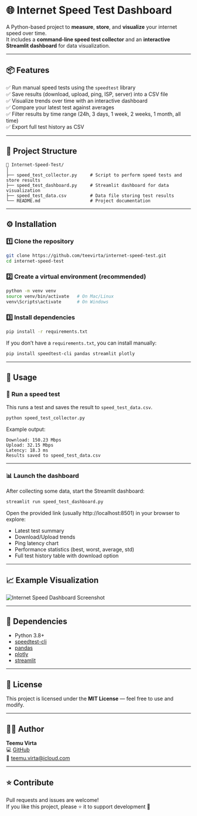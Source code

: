 # 🌐 Internet Speed Test Dashboard

A Python-based project to **measure**, **store**, and **visualize** your internet speed over time.  
It includes a **command-line speed test collector** and an **interactive Streamlit dashboard** for data visualization.

---

## 📦 Features

✅ Run manual speed tests using the `speedtest` library  
✅ Save results (download, upload, ping, ISP, server) into a CSV file  
✅ Visualize trends over time with an interactive dashboard  
✅ Compare your latest test against averages  
✅ Filter results by time range (24h, 3 days, 1 week, 2 weeks, 1 month, all time)  
✅ Export full test history as CSV  

---

## 🧠 Project Structure

```
📁 Internet-Speed-Test/
│
├── speed_test_collector.py     # Script to perform speed tests and store results
├── speed_test_dashboard.py     # Streamlit dashboard for data visualization
├── speed_test_data.csv         # Data file storing test results
└── README.md                   # Project documentation
```

---

## ⚙️ Installation

### 1️⃣ Clone the repository
```bash
git clone https://github.com/teevirta/internet-speed-test.git
cd internet-speed-test
```

### 2️⃣ Create a virtual environment (recommended)
```bash
python -m venv venv
source venv/bin/activate   # On Mac/Linux
venv\Scripts\activate      # On Windows
```

### 3️⃣ Install dependencies
```bash
pip install -r requirements.txt
```

If you don’t have a `requirements.txt`, you can install manually:
```bash
pip install speedtest-cli pandas streamlit plotly
```

---

## 🚀 Usage

### 🧪 Run a speed test
This runs a test and saves the result to `speed_test_data.csv`.

```bash
python speed_test_collector.py
```

Example output:
```
Download: 150.23 Mbps
Upload: 32.15 Mbps
Latency: 18.3 ms
Results saved to speed_test_data.csv
```

---

### 📊 Launch the dashboard

After collecting some data, start the Streamlit dashboard:

```bash
streamlit run speed_test_dashboard.py
```

Open the provided link (usually http://localhost:8501) in your browser to explore:
- Latest test summary  
- Download/Upload trends  
- Ping latency chart  
- Performance statistics (best, worst, average, std)  
- Full test history table with download option  

---

## 📈 Example Visualization

![Internet Speed Dashboard Screenshot](https://via.placeholder.com/1000x500.png?text=Internet+Speed+Dashboard+Preview)

---

## 🧰 Dependencies

- Python 3.8+
- [speedtest-cli](https://pypi.org/project/speedtest-cli/)
- [pandas](https://pandas.pydata.org/)
- [plotly](https://plotly.com/python/)
- [streamlit](https://streamlit.io/)

---

## 🧾 License

This project is licensed under the **MIT License** — feel free to use and modify.

---

## 👨‍💻 Author

**Teemu Virta**  
💻 [GitHub](https://github.com/teevirta)  
📧 teemu.virta@icloud.com

---

## ⭐ Contribute

Pull requests and issues are welcome!  
If you like this project, please ⭐ it to support development 🙌
